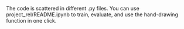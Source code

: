 The code is scattered in different .py files. 
You can use project_rel/README.ipynb to train, evaluate, and use the hand-drawing function in one click.
